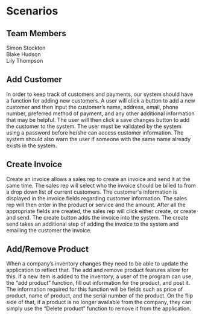 # Scenarios  

## Team Members  
Simon Stockton  
Blake Hudson  
Lily Thompson  

## Add Customer  
In order to keep track of customers and payments, our system should have a function for adding new customers. A user will click a button to add a new customer and then input the customer’s name, address, email, phone number, preferred method of payment, and any other additional information that may be helpful. The user will then click a save changes button to add the customer to the system. The user must be validated by the system using a password before he/she can access customer information. The system should also warn the user if someone with the same name already exists in the system.

## Create Invoice
Create an invoice allows a sales rep to create an invoice and send it at the same time. The sales rep will select who the invoice should be billed to from a drop down list of current customers. The customer's information is displayed in the invoice fields regarding customer information. The sales rep will then enter in the product or service and the amount. After all the appropriate fields are created, the sales rep will click either create, or create and send. The create button adds the invoice into the system. The create send takes an additional step of adding the invoice to the system and emailing the customer the invoice. 

## Add/Remove Product
When a company’s inventory changes they need to be able to update the application to reflect that. The add and remove product features allow for this. If a new item is added to the inventory, a user of the program can use the “add product” function, fill out information for the product, and post it. The information required for this function will be fields such as price of product, name of product, and the serial number of the product. On the flip side of that, if a product is no longer available from the company, they can simply use the “Delete product” function to remove it from the application.
